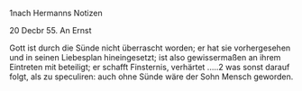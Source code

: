 1nach Hermanns Notizen

 20 Decbr 55.
An Ernst

Gott ist durch die Sünde nicht überrascht worden; er hat sie vorhergesehen und in seinen Liebesplan hineingesetzt; ist also gewissermaßen an ihrem Eintreten mit beteiligt; er schafft Finsternis, verhärtet .....2 was sonst darauf folgt, als zu speculiren: auch ohne Sünde wäre der Sohn Mensch geworden.

